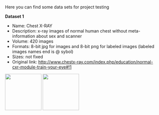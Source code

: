 Here you can find some data sets for project testing

**Dataset 1**
- Name: Chest X-RAY
- Description: x-ray images of normal human chest without meta-information about sex and scanner
- Volume: 420 images
- Formats: 8-bit jpg for images and 8-bit png for labeled images (labeled images names end is @ sybol)
- Sizes: not fixed
- Original link: http://www.chestx-ray.com/index.php/education/normal-cxr-module-train-your-eye#!1

<img src="https://github.com/pi-null-mezon/OpenIST/blob/master/Datasets/Chest_x-ray/1-10-500-500-100.jpg" width="120">
<img src="https://github.com/pi-null-mezon/OpenIST/blob/master/Datasets/Chest_x-ray/1-10-500-500-100@.png" width="120">  

